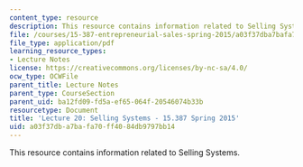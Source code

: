```yaml
---
content_type: resource
description: This resource contains information related to Selling Systems.
file: /courses/15-387-entrepreneurial-sales-spring-2015/a03f37dba7bafa70ff4084db9797bb14_MIT15_387S15_Lecture20.pdf
file_type: application/pdf
learning_resource_types:
- Lecture Notes
license: https://creativecommons.org/licenses/by-nc-sa/4.0/
ocw_type: OCWFile
parent_title: Lecture Notes
parent_type: CourseSection
parent_uid: ba12fd09-fd5a-ef65-064f-20546074b33b
resourcetype: Document
title: 'Lecture 20: Selling Systems - 15.387 Spring 2015'
uid: a03f37db-a7ba-fa70-ff40-84db9797bb14
---
```

This resource contains information related to Selling Systems.